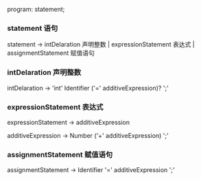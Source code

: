 program: statement;

### statement 语句
statement -> intDelaration                 声明整数 
            | expressionStatement          表达式
            | assignmentStatement          赋值语句

### intDelaration 声明整数
intDelaration -> 'int' Identifier ('=' additiveExpression)? ';'

### expressionStatement 表达式
expressionStatement -> additiveExpression

additiveExpression -> Number ('+' additiveExpression) ';'

### assignmentStatement 赋值语句
assignmentStatement -> Identifier '=' additiveExpression ';'